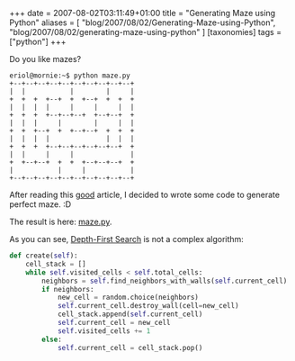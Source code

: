 +++
date = 2007-08-02T03:11:49+01:00
title = "Generating Maze using Python"
aliases = [
    "blog/2007/08/02/Generating-Maze-using-Python",
    "blog/2007/08/02/generating-maze-using-python"
]
[taxonomies]
tags = ["python"]
+++

Do you like mazes?

```
eriol@mornie:~$ python maze.py
+--+--+--+--+--+--+--+--+--+--+
|  |           |        |     |
+  +  +  +--+  +  +--+  +  +  +
|  |  |  |     |     |     |  |
+  +  +  +--+--+--+  +--+--+  +
|  |  |     |        |     |  |
+  +  +--+  +  +--+--+  +  +  +
|  |  |  |              |  |  |
+  +  +  +--+--+--+--+--+--+  +
|  |     |     |              |
+  +--+--+  +  +  +--+--+--+  +
|           |     |           |
+--+--+--+--+--+--+--+--+--+--+
```

After reading this [good][mazeworks] article, I decided to wrote some code to
generate perfect maze. :D

The result is here:
[maze.py](https://noa.mornie.org/eriol/misc/src/branch/main/maze.py).

As you can see, [Depth-First Search](https://en.wikipedia.org/wiki/Depth-first_search)
is not a complex algorithm:

```python
def create(self):
    cell_stack = []
    while self.visited_cells < self.total_cells:
        neighbors = self.find_neighbors_with_walls(self.current_cell)
        if neighbors:
            new_cell = random.choice(neighbors)
            self.current_cell.destroy_wall(cell=new_cell)
            cell_stack.append(self.current_cell)
            self.current_cell = new_cell
            self.visited_cells += 1
        else:
            self.current_cell = cell_stack.pop()
```

[mazeworks]: https://web.archive.org/web/20071212193445/http://www.mazeworks.com/mazegen/mazetut/
